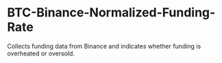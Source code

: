 # BTC-Binance-Normalized-Funding-Rate
Collects funding data from Binance and indicates whether funding is overheated or oversold.
